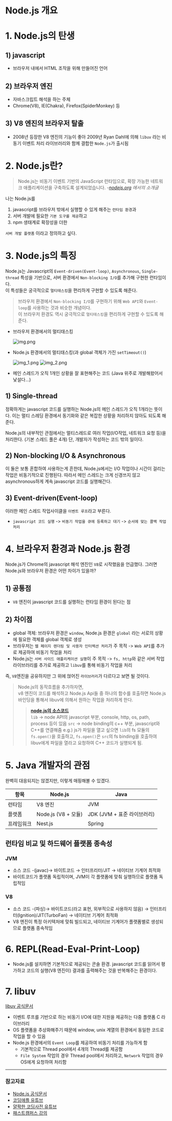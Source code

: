 # Node.js 개요

# 1. Node.js의 탄생

## 1) javascript

- 브라우저 내에서 HTML 조작을 위해 만들어진 언어

## 2) 브라우저 엔진

- 자바스크립트 해석을 하는 주체
- Chrome(V8), IE(Chakra), Firefox(SpiderMonkey) 등

## 3) V8 엔진의 브라우저 탈출

- 2008년 등장한 V8 엔진의 기능이 좋아 2009년 Ryan Dahl에 의해 `libuv` 라는 비동기 이벤트 처리 라이브러리와 함께 결합한 `Node.js`가 출시됨

# 2. Node.js란?

> Node.js는 비동기 이벤트 기반의 JavaScript 런타임으로, 확장 가능한 네트워크 애플리케이션을 구축하도록 설계되었습니다. *-[nodejs.org](https://nodejs.org/ko/about) 에서의 소개글*

나는 Node.js를

1. javascript를 브라우저 밖에서 실행할 수 있게 해주는 `런타임 환경`과 
2. 서버 개발에 필요한 `기본 도구를 제공`하고 
3. npm 생태계로 확장성을 더한 

`서버 개발 플랫폼` 이라고 정의하고 싶다.

# 3. Node.js의 특징
Node.js는 Javascript의 `Event-driven(Event-loop)`, `Asynchronous`, `Single-thread` 특성을 기반으로, 서버 환경에서 `Non-blocking I/O`를 추가해 구현한 런타임이다. <br>
이 특성들은 궁극적으로 `멀티태스킹`을 편리하게 구현할 수 있도록 해준다.

> 브라우저 환경에서 `Non-blocking I/O`를 구현하기 위해 `Web API`와 `Event-loop`를 사용하는 것과 비슷한 개념이다. <br>
> 이 브라우저 환경도 역시 궁극적으로 `멀티태스킹`을 편리하게 구현할 수 있도록 해준다.

- 브라우저 환경에서의 멀티태스킹

  ![img.png](./img.png)
    
- Node.js 환경에서의 멀티태스킹(과 global 객체가 가진 `setTimeout()`)

  ![img_1.png](./img_1.png)
  ![img_2.png](./img_2.png)

- 메인 스레드가 오직 1개인 상황을 잘 표현해주는 코드 (Java 위주로 개발해왔어서 낯설다...)

## 1) Single-thread

정확하게는 javascript 코드를 실행하는 Node.js의 메인 스레드가 오직 1개라는 뜻이다.
이는 멀티 스레딩 환경에서 동기화와 같은 복잡한 상황을 처리하지 않아도 되도록 해준다.

Node.js의 내부적인 관점에서는 멀티스레드로 여러 작업(I/O작업, 네트워크 요청 등)을 처리한다. (기본 스레드 풀은 4개)
단, 개발자가 작성하는 코드 밖의 일이다.


## 2) Non-blocking I/O & Asynchronous

이 둘은 보통 혼합하여 사용하는게 흔한데, Node.js에서는 I/O 작업이나 시간이 걸리는 작업은 비동기적으로 진행된다.
따라서 메인 스레드는 크게 신경쓰지 않고 asynchronous하게 계속 javascript 코드를 실행해간다.

## 3) Event-driven(Event-loop)

이러한 메인 스레드 작업사이클을 `이벤트 루프`라고 부른다.
- `javascript 코드 실행` -> `비동기 작업을 큐에 등록하고 대기` -> `순서에 맞는 콜백 작업 처리`

# 4. 브라우저 환경과 Node.js 환경

Node.js가 Chrome의 javascript 해석 엔진인 `V8`로 시작했음을 언급했다. 그러면 Node.js와 브라우저 환경은 어떤 차이가 있을까?

## 1) 공통점

- `V8` 엔진이 javascript 코드를 실행하는 런타임 환경이 된다는 점

## 2) 차이점

- global 객체: 브라우저 환경은 `window`, Node.js 환경은 `global` 라는 서로의 상황에 필요한 객체를 global 객체로 생성
- 브라우저는 `웹 페이지 렌더링 및 사용자 인터렉션 처리`가 주 목적 -> `Web API`를 추가로 제공하여 비동기 작업을 처리
- Node.js는 `서버 사이드 애플리케이션 실행`이 주 목적 -> `fs, http`와 같은 서버 작업 라이브러리를 추가로 제공하고 `libuv`를 통해 비동기 작업을 처리

즉, `V8`엔진을 공유하지만 그 위에 얹어진 `라이브러리`가 다르다고 보면 될 것이다.

> Node.js의 동작흐름을 추가하자면, <br>
> v8 엔진이 코드를 해석하고 Node.js Api들 중 하나의 함수를 호출하면 Node.js 바인딩을 통해서 libuv에 의해서 원하는 작업을 처리하게 한다.
> 
> > **[node.js의 소스코드](https://github.com/nodejs/node)** <br>
> > `lib` -> node API의 javascript 부분, console, http, os, path, process 등이 있음
> > `src` -> node binding의 c++ 부분, javascript와 C++를 연결해줌
> > e.g.) js가 파일을 열고 싶으면 `lib`의 fs 모듈의 `fs.open()`을 호출하고, `fs.open()`은 `src`의 fs binding을 호출하여 libuv에게 파일을 열라고 요청하여 C++ 코드가 실행되게 됨.

# 5. Java 개발자의 관점

완벽히 대응되지는 않겠지만, 이렇게 매핑해볼 수 있겠다.

|항목| Node.js  | Java   |
|---|----------|--------|
|런타임| V8 엔진    | JVM    |
|플랫폼| Node.js (V8 + 모듈) | JDK (JVM + 표준 라이브러리)   |
|프레임워크| Nest.js  | Spring |

## 런타임 비교 및 하드웨어 플랫폼 종속성

### JVM
- 소스 코드 -(javac)→ 바이트코드 → 인터프리터/JIT → 네이티브 기계어 최적화
- 바이트코드가 플랫폼 독립적이며, JVM이 각 플랫폼에 맞춰 실행하므로 플랫폼 독립적임

### V8
- 소스 코드 -(파싱)→ 바이트코드(라고 표현, 외부적으로 사용하지 않음) → 인터프리터(Ignition)/JIT(TurboFan) → 네이티브 기계어 최적화
- V8 엔진이 특정 아키텍처에 맞춰 빌드되고, 네이티브 기계어가 플랫폼별로 생성되므로 플랫폼 종속적임

# 6. REPL(Read-Eval-Print-Loop)

- Node.js를 설치하면 기본적으로 제공되는 콘솔 환경. javascript 코드를 읽어서 평가하고 코드의 실행(V8 엔진이) 결과를 출력해주는 것을 반복해주는 환경이다.

# 7. libuv

[libuv 공식문서](https://libuv.org/)

- 이벤트 루프를 기반으로 하는 비동기 I/O에 대한 지원을 제공하는 다중 플랫폼 C 라이브러리
- OS 플랫폼을 추상화해주기 때문에 window, unix 계열의 환경에서 동일한 코드로 작업을 할 수 있음
- Node.js 환경에서의 `Event Loop`를 제공하여 비동기 처리를 가능하게 함
  - 기본적으로 Thread pool에서 4개의 Thread를 제공함
  - `File System` 작업의 경우 Thread pool에서 처리하고, `Network` 작업의 경우 OS에게 요청하여 처리함

---

### 참고자료

- [Node.js 공식문서](https://nodejs.org/ko/learn/getting-started/introduction-to-nodejs)
- [코딩애플 유튜브](https://youtu.be/k2GWnDb5zoQ?si=qu5lJjeojB0H4096)
- [얄팍한 코딩사전 유튜브](https://youtu.be/i47_HXjGjA0?si=hCQn0OGTpgEEd4SM)
- [패스트캠퍼스 강의](https://fastcampus.co.kr/dev_online_node23)